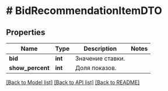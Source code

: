 # # BidRecommendationItemDTO

## Properties

Name | Type | Description | Notes
------------ | ------------- | ------------- | -------------
**bid** | **int** | Значение ставки. |
**show_percent** | **int** | Доля показов. |

[[Back to Model list]](../../README.md#models) [[Back to API list]](../../README.md#endpoints) [[Back to README]](../../README.md)

